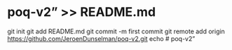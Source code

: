 # poq-v2” >> README.md
git init
git add README.md
git commit -m first commit
git remote add origin https://github.com/JeroenDunselman/poq-v2.git
echo # poq-v2”
